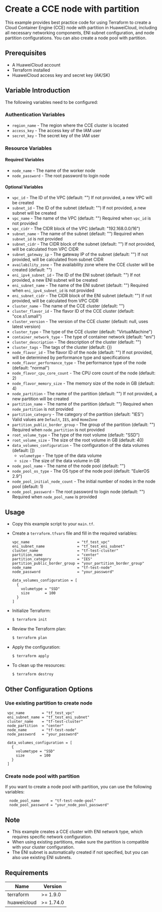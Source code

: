 # Create a CCE node with partition

This example provides best practice code for using Terraform to create a Cloud Container Engine (CCE) node with
partition in HuaweiCloud, including all necessary networking components, ENI subnet configuration,
and node partition configurations. You can also create a node pool with partition.

## Prerequisites

* A HuaweiCloud account
* Terraform installed
* HuaweiCloud access key and secret key (AK/SK)

## Variable Introduction

The following variables need to be configured:

### Authentication Variables

* `region_name` - The region where the CCE cluster is located
* `access_key` - The access key of the IAM user
* `secret_key` - The secret key of the IAM user

### Resource Variables

#### Required Variables

* `node_name` - The name of the worker node
* `node_password` - The root password to login node

#### Optional Variables

* `vpc_id` - The ID of the VPC (default: "")
  If not provided, a new VPC will be created
* `subnet_id` - The ID of the subnet (default: "")
  If not provided, a new subnet will be created
* `vpc_name` - The name of the VPC (default: "")
  Required when `vpc_id` is not provided
* `vpc_cidr` - The CIDR block of the VPC (default: "192.168.0.0/16")
* `subnet_name` - The name of the subnet (default: "")
  Required when `subnet_id` is not provided
* `subnet_cidr` - The CIDR block of the subnet (default: "")
  If not provided, will be calculated from VPC CIDR
* `subnet_gateway_ip` - The gateway IP of the subnet (default: "")
  If not provided, will be calculated from subnet CIDR
* `availability_zone` - The availability zone where the CCE cluster will be created (default: "")
* `eni_ipv4_subnet_id` - The ID of the ENI subnet (default: "")
  If not provided, a new ENI subnet will be created
* `eni_subnet_name` - The name of the ENI subnet (default: "")
  Required when `eni_ipv4_subnet_id` is not provided
* `eni_subnet_cidr` - The CIDR block of the ENI subnet (default: "")
  If not provided, will be calculated from VPC CIDR
* `cluster_name` - The name of the CCE cluster (default: "")
* `cluster_flavor_id` - The flavor ID of the CCE cluster (default: "cce.s1.small")
* `cluster_version` - The version of the CCE cluster (default: null, uses latest version)
* `cluster_type` - The type of the CCE cluster (default: "VirtualMachine")
* `container_network_type` - The type of container network (default: "eni")
* `cluster_description` - The description of the cluster (default: "")
* `cluster_tags` - The tags of the cluster (default: {})
* `node_flavor_id` - The flavor ID of the node (default: "")
  If not provided, will be determined by performance type and specifications
* `node_flavor_performance_type` - The performance type of the node (default: "normal")
* `node_flavor_cpu_core_count` - The CPU core count of the node (default: 2)
* `node_flavor_memory_size` - The memory size of the node in GB (default: 4)
* `node_partition` - The name of the partition (default: "")
  If not provided, a new partition will be created
* `partition_name` - The name of the partition (default: "")
  Required when `node_partition` is not provided
* `partition_category` - The category of the partition (default: "IES")  
  Valid values are `Default`, `IES`, and `HomeZone`
* `partition_public_border_group` - The group of the partition (default: "")
  Required when `node_partition` is not provided
* `root_volume_type` - The type of the root volume (default: "SSD")
* `root_volume_size` - The size of the root volume in GB (default: 40)
* `data_volumes_configuration` - The configuration of the data volumes (default: [])
  + `volumetype` - The type of the data volume
  + `size` - The size of the data volume in GB
* `node_pool_name` - The name of the node pool (default: "")
* `node_pool_os_type` - The OS type of the node pool (default: "EulerOS 2.9")
* `node_pool_initial_node_count` - The initial number of nodes in the node pool (default: 1)
* `node_pool_password` - The root password to login node (default: "")
  Required when `node_pool_name` is provided

## Usage

* Copy this example script to your `main.tf`.

* Create a `terraform.tfvars` file and fill in the required variables:

  ```hcl
  vpc_name                      = "tf_test_vpc"
  eni_subnet_name               = "tf_test_eni_subnet"
  cluster_name                  = "tf-test-cluster"
  partition_name                = "center"
  partition_category            = "IES"
  partition_public_border_group = "your_partition_border_group"
  node_name                     = "tf-test-node"
  node_password                 = "your_password"

  data_volumes_configuration = [
    {
      volumetype = "SSD"
      size       = 100
    }
  ]
  ```

* Initialize Terraform:

  ```bash
  $ terraform init
  ```

* Review the Terraform plan:

  ```bash
  $ terraform plan
  ```

* Apply the configuration:

  ```bash
  $ terraform apply
  ```

* To clean up the resources:

  ```bash
  $ terraform destroy
  ```

## Other Configuration Options

### Use existing partition to create node

 ```hcl
  vpc_name        = "tf_test_vpc"
  eni_subnet_name = "tf_test_eni_subnet"
  cluster_name    = "tf-test-cluster"
  node_partition  = "center"
  node_name       = "tf-test-node"
  node_password   = "your_password"

  data_volumes_configuration = [
    {
      volumetype = "SSD"
      size       = 100
    }
  ]
```

### Create node pool with partition

If you want to create a node pool with partition, you can use the following variables:

```hcl
  node_pool_name     = "tf-test-node-pool"
  node_pool_password = "your_node_pool_password"
```

## Note

* This example creates a CCE cluster with ENI network type, which requires specific network configuration.
* When using existing partitions, make sure the partition is compatible with your cluster configuration.
* The ENI subnet is automatically created if not specified, but you can also use existing ENI subnets.

## Requirements

| Name | Version |
| ---- | ---- |
| terraform | >= 1.9.0 |
| huaweicloud | >= 1.74.0 |
